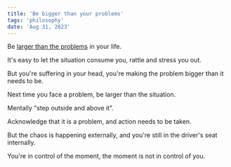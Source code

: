 ```yaml
---
title: 'Be bigger than your problems'
tags: 'philosophy'
date: 'Aug 31, 2023'
---
```


Be [larger than the problems](https://jamesclear.com/3-2-1/august-31-2023) in your life.

It's easy to let the situation consume you, rattle and stress you out.

But you're suffering in your head, you're making the problem bigger than it needs to be.

Next time you face a problem, be larger than the situation.

Mentally "step outside and above it".

Acknowledge that it is a problem, and action needs to be taken.

But the chaos is happening externally, and you're still in the driver's seat internally.

You're in control of the moment, the moment is not in control of you.
